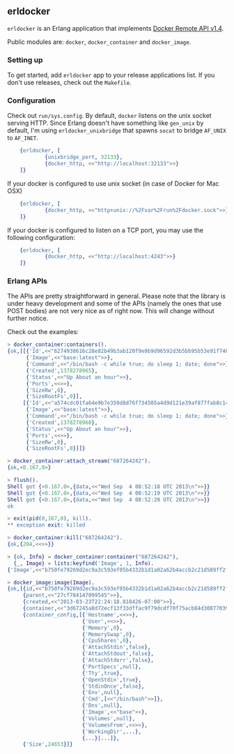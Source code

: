 ## erldocker

`erldocker` is an Erlang application that implements [Docker Remote API v1.4](http://docs.docker.io/en/latest/api/docker_remote_api_v1.4/).

Public modules are: `docker`, `docker_container` and `docker_image`.

### Setting up

To get started, add `erldocker` app to your release applications list. If you don't use releases, check out the `Makefile`.

### Configuration

Check out `run/sys.config`. By default, `docker` listens on the unix socket serving HTTP.
Since Erlang doesn't have something like `gen_unix` by default, I'm using `erldocker_unixbridge`
that spawns `socat` to bridge `AF_UNIX` to `AF_INET`.

```erlang
    {erldocker, [
            {unixbridge_port, 32133},
            {docker_http, <<"http://localhost:32133">>}
    ]}
```

If your docker is configured to use unix socket (in case of Docker for Mac OSX)

```erlang
    {erldocker, [
            {docker_http, <<"http+unix://%2Fvar%2Frun%2Fdocker.sock">>}
    ]}
```
If your docker is configured to listen on a TCP port, you may use the following configuration:

```erlang
    {erldocker, [
            {docker_http, <<"http://localhost:4243">>}
    ]}
```

### Erlang APIs

The APIs are pretty straightforward in general.
Please note that the library is under heavy development and some of the APIs (namely the ones that use POST bodies)
are not very nice as of right now. This will change without further notice.

Check out the examples:

```erlang
> docker_container:containers().
{ok,[[{'Id',<<"6274938616c28e82b49b3ab120f9e9b9d96592d3b5bb95b53e91f740aca76243">>},
      {'Image',<<"base:latest">>},
      {'Command',<<"/bin/bash -c while true; do sleep 1; date; done">>},
      {'Created',1378278965},
      {'Status',<<"Up About an hour">>},
      {'Ports',<<>>},
      {'SizeRw',0},
      {'SizeRootFs',0}],
     [{'Id',<<"a574cdc01fa64e9b7e359d8d76f734505a4d9d121e39af877fab8c14a5d93baf">>},
      {'Image',<<"base:latest">>},
      {'Command',<<"/bin/bash -c while true; do sleep 1; date; done">>},
      {'Created',1378278960},
      {'Status',<<"Up About an hour">>},
      {'Ports',<<>>},
      {'SizeRw',0},
      {'SizeRootFs',0}]]}

> docker_container:attach_stream("687264242").
{ok,<0.167.0>}

> flush().
Shell got {<0.167.0>,{data,<<"Wed Sep  4 08:52:18 UTC 2013\n">>}}
Shell got {<0.167.0>,{data,<<"Wed Sep  4 08:52:19 UTC 2013\n">>}}
Shell got {<0.167.0>,{data,<<"Wed Sep  4 08:52:20 UTC 2013\n">>}}
ok

> exit(pid(0,167,0), kill).
** exception exit: killed

> docker_container:kill("687264242").
{ok,{204,<<>>}}

> {ok, Info} = docker_container:container("687264242"),
  {_, Image} = lists:keyfind('Image', 1, Info).
{'Image',<<"b750fe79269d2ec9a3c593ef05b4332b1d1a02a62b4accb2c21d589ff2f5f2dc">>}

> docker_image:image(Image).
{ok,[{id,<<"b750fe79269d2ec9a3c593ef05b4332b1d1a02a62b4accb2c21d589ff2f5f2dc">>},
     {parent,<<"27cf784147099545">>},
     {created,<<"2013-03-23T22:24:18.818426-07:00">>},
     {container,<<"3d67245a8d72ecf13f33dffac9f79dcdf70f75acb84d308770391510e0c23ad0">>},
     {container_config,[{'Hostname',<<>>},
                        {'User',<<>>},
                        {'Memory',0},
                        {'MemorySwap',0},
                        {'CpuShares',0},
                        {'AttachStdin',false},
                        {'AttachStdout',false},
                        {'AttachStderr',false},
                        {'PortSpecs',null},
                        {'Tty',true},
                        {'OpenStdin',true},
                        {'StdinOnce',false},
                        {'Env',null},
                        {'Cmd',[<<"/bin/bash">>]},
                        {'Dns',null},
                        {'Image',<<"base">>},
                        {'Volumes',null},
                        {'VolumesFrom',<<>>},
                        {'WorkingDir',...},
                        {...}|...]},
     {'Size',24653}]}
```
